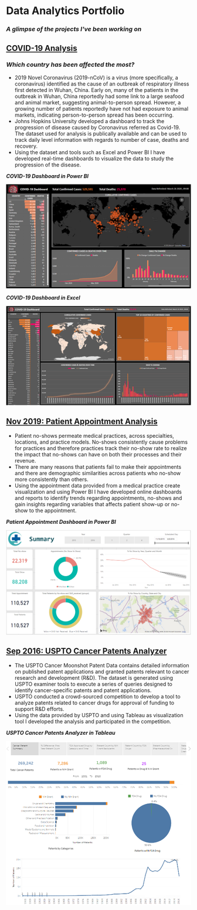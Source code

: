 # Data Analytics Portfolio
### *A glimpse of the projects I've been working on*  


## [**COVID-19 Analysis**](https://community.powerbi.com/t5/Data-Stories-Gallery/COVID-19-Dashboard/td-p/1121420)
### *Which country has been affected the most?* 
- 2019 Novel Coronavirus (2019-nCoV) is a virus (more specifically, a coronavirus) identified as the cause of an outbreak of respiratory illness first detected in Wuhan, China. Early on, many of the patients in the outbreak in Wuhan, China reportedly had some link to a large seafood and animal market, suggesting animal-to-person spread. However, a growing number of patients reportedly have not had exposure to animal markets, indicating person-to-person spread has been occurring. 
- Johns Hopkins University developed a dashboard to track the progression of disease caused by Coronavirus referred as Covid-19. The dataset used for analysis is publically available and can be used to track daily level information with regards to number of case, deaths and recovery. 
- Using the dataset and tools such as Excel and Power BI I have developed real-time dashboards to visualize the data to study the progression of the disease.

***COVID-19 Dashboard in Power BI***

![Image of COVID-19 Dashboard Power BI](images/COVID-19%20%20Dashboard%20Power%20BI.png)

***COVID-19 Dashboard in Excel***

![Image of COVID-19 Dashboard Excel](images/COVID-19%20%20Dashboard%20Excel.png)


## [**Nov 2019: Patient Appointment Analysis**](https://community.powerbi.com/t5/Data-Stories-Gallery/Patient-Appointment-Analysis/td-p/1118754)
- Patient no-shows permeate medical practices, across specialties, locations, and practice models. No-shows consistently cause problems for practices and therefore practices track their no-show rate to realize the impact that no-shows can have on both their processes and their revenue. 
- There are many reasons that patients fail to make their appointments and there are demographic similarities across patients who no-show more consistently than others. 
- Using the appointment data provided from a medical practice create visualization and using Power BI I have developed online dashboards and reports to identify trends regarding appointments, no-shows and gain insights regarding variables that affects patient show-up or no-show to the appointment.


***Patient Appointment Dashboard in Power BI***

![Image of Patient Appointment Dashboard](images/PA%20Dashboard%20Image.png)


## [**Sep 2016: USPTO Cancer Patents Analyzer**](https://public.tableau.com/views/USPTO_Cancer_MoonShot_Challenge_2016/Story1?:display_count=y&:origin=viz_share_link)
- The USPTO Cancer Moonshot Patent Data contains detailed information on published patent applications and granted patents relevant to cancer research and development (R&D). The dataset is generated using USPTO examiner tools to execute a series of queries designed to identify cancer-specific patents and patent applications. 
- USPTO conducted a crowd-sourced competition to develop a tool to analyze patents related to cancer drugs for approval of funding to support R&D efforts.
- Using the data provided by USPTO and using Tableau as visualization tool I developed the analysis and participated in the competition. 


***USPTO Cancer Patents Analyzer in Tableau***

![Image of USPTO Cancer Patents Analyzer](images/USPTO%20Cancer%20Drug%20Patents%20Analyzer%20Tableau.png)
